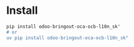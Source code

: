 # Install

```bash
pip install odoo-bringout-oca-ocb-l10n_sk"
# or
uv pip install odoo-bringout-oca-ocb-l10n_sk"
```
